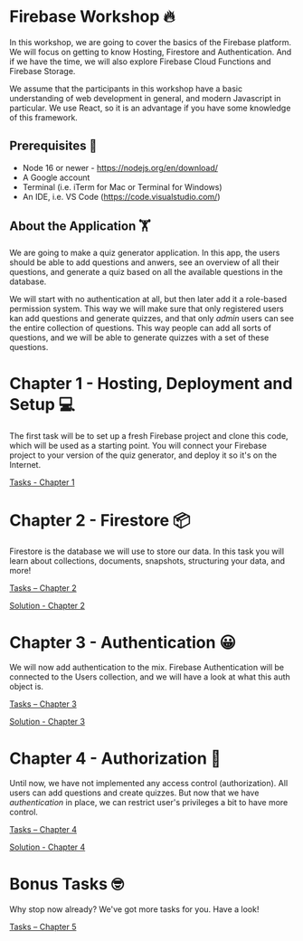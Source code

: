 # Firebase Workshop 🔥

In this workshop, we are going to cover the basics of the Firebase platform. We will focus on getting to know Hosting, Firestore and Authentication. And if we have the time, we will also explore Firebase Cloud Functions and Firebase Storage.

We assume that the participants in this workshop have a basic understanding of web development in general, and modern Javascript in particular. We use React, so it is an advantage if you have some knowledge of this framework.

## Prerequisites 💾

- Node 16 or newer - https://nodejs.org/en/download/
- A Google account
- Terminal (i.e. iTerm for Mac or Terminal for Windows)
- An IDE, i.e. VS Code (https://code.visualstudio.com/)

## About the Application 🏋️

We are going to make a quiz generator application. In this app, the users should be able to add questions and anwers, see an overview of all their questions, and generate a quiz based on all the available questions in the database.

We will start with no authentication at all, but then later add it a role-based permission system. This way we will make sure that only registered users kan add questions and generate quizzes, and that only _admin_ users can see the entire collection of questions. This way people can add all sorts of questions, and we will be able to generate quizzes with a set of these questions.

# Chapter 1 - Hosting, Deployment and Setup 💻

The first task will be to set up a fresh Firebase project and clone this code, which will be used as a starting point. You will connect your Firebase project to your version of the quiz generator, and deploy it so it's on the Internet.

[Tasks - Chapter 1](/_Tasks_/Chapter%201%20-%20Hosting,%20deployment%20and%20setup/README.md)

# Chapter 2 - Firestore 📦

Firestore is the database we will use to store our data. In this task you will learn about collections, documents, snapshots, structuring your data, and more!

[Tasks – Chapter 2](/_Tasks_/Chapter%202%20-%20Firestore/README.md)

[Solution - Chapter 2](/_Proposed%20Solutions_/Chapter%202%20-%20Firestore/README.md)

# Chapter 3 - Authentication 😀

We will now add authentication to the mix. Firebase Authentication will be connected to the Users collection, and we will have a look at what this auth object is.

[Tasks – Chapter 3](/_Tasks_/Chapter%203%20-%20Authentication/README.md)

[Solution - Chapter 3](/_Proposed%20Solutions_/Chapter%203%20-%20Authentication/README.md)

# Chapter 4 - Authorization 🔐

Until now, we have not implemented any access control (authorization). All users can add questions and create quizzes. But now that we have _authentication_ in place, we can restrict user's privileges a bit to have more control.

[Tasks – Chapter 4](/_Tasks_/Del%204%20-%20Sy%20det%20sammen/README.md)

[Solution - Chapter 4](/_Proposed%20Solutions_/Chapter%205%20-%20Authorization/README.md)

# Bonus Tasks 🤓

Why stop now already? We've got more tasks for you. Have a look!

[Tasks – Chapter 5](/_Tasks_/Chapter%205%20-%20Bonus%20Tasks/README.md)

